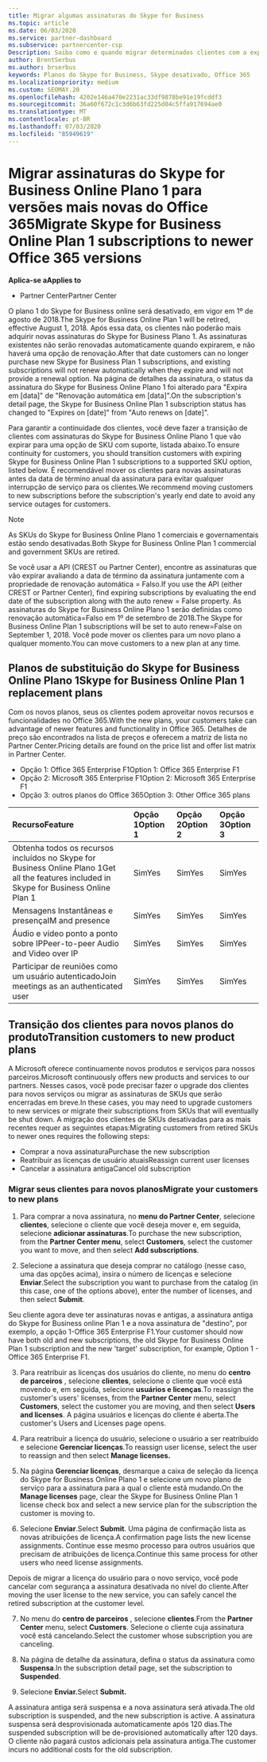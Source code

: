 ```yaml
---
title: Migrar algumas assinaturas do Skype for Business
ms.topic: article
ms.date: 06/03/2020
ms.service: partner-dashboard
ms.subservice: partnercenter-csp
Description: Saiba como e quando migrar determinados clientes com a expiração de assinaturas do plano 1 do Skype for Business online para novas versões do Office 365.
author: BrentSerbus
ms.author: brserbus
keywords: Planos do Skype for Business, Skype desativado, Office 365
ms.localizationpriority: medium
ms.custom: SEOMAY.20
ms.openlocfilehash: 4202e146a470e2231ac33df9878be91e19fcddf3
ms.sourcegitcommit: 36a60f672c1c3d6b63fd225d04c5ffa917694ae0
ms.translationtype: MT
ms.contentlocale: pt-BR
ms.lasthandoff: 07/03/2020
ms.locfileid: "85949619"
---
```

# <a name="migrate-skype-for-business-online-plan-1-subscriptions-to-newer-office-365-versions"></a><span data-ttu-id="ece35-104">Migrar assinaturas do Skype for Business Online Plano 1 para versões mais novas do Office 365</span><span class="sxs-lookup"><span data-stu-id="ece35-104">Migrate Skype for Business Online Plan 1 subscriptions to newer Office 365 versions</span></span>

<span data-ttu-id="ece35-105">**Aplica-se a**</span><span class="sxs-lookup"><span data-stu-id="ece35-105">**Applies to**</span></span>

- <span data-ttu-id="ece35-106">Partner Center</span><span class="sxs-lookup"><span data-stu-id="ece35-106">Partner Center</span></span>

<span data-ttu-id="ece35-107">O plano 1 do Skype for Business online será desativado, em vigor em 1º de agosto de 2018.</span><span class="sxs-lookup"><span data-stu-id="ece35-107">The Skype for Business Online Plan 1 will be retired, effective August 1, 2018.</span></span> <span data-ttu-id="ece35-108">Após essa data, os clientes não poderão mais adquirir novas assinaturas do Skype for Business Plano 1. As assinaturas existentes não serão renovadas automaticamente quando expirarem, e não haverá uma opção de renovação.</span><span class="sxs-lookup"><span data-stu-id="ece35-108">After that date customers can no longer purchase new Skype for Business Plan 1 subscriptions, and existing subscriptions will not renew automatically when they expire and will not provide a renewal option.</span></span> <span data-ttu-id="ece35-109">Na página de detalhes da assinatura, o status da assinatura do Skype for Business Online Plano 1 foi alterado para "Expira em [data]" de "Renovação automática em [data]".</span><span class="sxs-lookup"><span data-stu-id="ece35-109">On the subscription's detail page, the Skype for Business Online Plan 1 subscription status has changed to "Expires on [date]" from "Auto renews on [date]".</span></span>  

<span data-ttu-id="ece35-110">Para garantir a continuidade dos clientes, você deve fazer a transição de clientes com assinaturas do Skype for Business Online Plano 1 que vão expirar para uma opção de SKU com suporte, listada abaixo.</span><span class="sxs-lookup"><span data-stu-id="ece35-110">To ensure continuity for customers, you should transition customers with expiring Skype for Business Online Plan 1 subscriptions to a supported SKU option, listed below.</span></span> <span data-ttu-id="ece35-111">É recomendável mover os clientes para novas assinaturas antes da data de término anual da assinatura para evitar qualquer interrupção de serviço para os clientes.</span><span class="sxs-lookup"><span data-stu-id="ece35-111">We recommend moving customers to new subscriptions before the subscription's yearly end date to avoid any service outages for customers.</span></span> 

>[!NOTE]
><span data-ttu-id="ece35-112">As SKUs do Skype for Business Online Plano 1 comerciais e governamentais estão sendo desativadas.</span><span class="sxs-lookup"><span data-stu-id="ece35-112">Both Skype for Business Online Plan 1 commercial and government SKUs are retired.</span></span>

<span data-ttu-id="ece35-113">Se você usar a API (CREST ou Partner Center), encontre as assinaturas que vão expirar avaliando a data de término da assinatura juntamente com a propriedade de renovação automática = Falso.</span><span class="sxs-lookup"><span data-stu-id="ece35-113">If you use the API (either CREST or Partner Center), find expiring subscriptions by evaluating the end date of the subscription along with the auto renew = False property.</span></span> <span data-ttu-id="ece35-114">As assinaturas do Skype for Business Online Plano 1 serão definidas como renovação automática=Falso em 1º de setembro de 2018.</span><span class="sxs-lookup"><span data-stu-id="ece35-114">The Skype for Business Online Plan 1 subscriptions will be set to auto renew=False on September 1, 2018.</span></span> <span data-ttu-id="ece35-115">Você pode mover os clientes para um novo plano a qualquer momento.</span><span class="sxs-lookup"><span data-stu-id="ece35-115">You can move customers to a new plan at any time.</span></span> 

## <a name="skype-for-business-online-plan-1-replacement-plans"></a><span data-ttu-id="ece35-116">Planos de substituição do Skype for Business Online Plano 1</span><span class="sxs-lookup"><span data-stu-id="ece35-116">Skype for Business Online Plan 1 replacement plans</span></span>

<span data-ttu-id="ece35-117">Com os novos planos, seus os clientes podem aproveitar novos recursos e funcionalidades no Office 365.</span><span class="sxs-lookup"><span data-stu-id="ece35-117">With the new plans, your customers take can advantage of newer features and functionality in Office 365.</span></span> <span data-ttu-id="ece35-118">Detalhes de preço são encontrados na lista de preços e oferecem a matriz de lista no Partner Center.</span><span class="sxs-lookup"><span data-stu-id="ece35-118">Pricing details are found on the price list and offer list matrix in Partner Center.</span></span> 

- <span data-ttu-id="ece35-119">Opção 1: Office 365 Enterprise F1</span><span class="sxs-lookup"><span data-stu-id="ece35-119">Option 1: Office 365 Enterprise F1</span></span>
- <span data-ttu-id="ece35-120">Opção 2: Microsoft 365 Enterprise F1</span><span class="sxs-lookup"><span data-stu-id="ece35-120">Option 2: Microsoft 365 Enterprise F1</span></span>
- <span data-ttu-id="ece35-121">Opção 3: outros planos do Office 365</span><span class="sxs-lookup"><span data-stu-id="ece35-121">Option 3: Other Office 365 plans</span></span>

|<span data-ttu-id="ece35-122">**Recurso**</span><span class="sxs-lookup"><span data-stu-id="ece35-122">**Feature**</span></span>    |<span data-ttu-id="ece35-123">**Opção 1**</span><span class="sxs-lookup"><span data-stu-id="ece35-123">**Option 1**</span></span>   |<span data-ttu-id="ece35-124">**Opção 2**</span><span class="sxs-lookup"><span data-stu-id="ece35-124">**Option 2**</span></span>   |<span data-ttu-id="ece35-125">**Opção 3**</span><span class="sxs-lookup"><span data-stu-id="ece35-125">**Option 3**</span></span>   |
|:-----------------|:-----------------|:-------------|:------------|
|<span data-ttu-id="ece35-126">Obtenha todos os recursos incluídos no Skype for Business Online Plano 1</span><span class="sxs-lookup"><span data-stu-id="ece35-126">Get all the features included in Skype for Business Online Plan 1</span></span>|<span data-ttu-id="ece35-127">Sim</span><span class="sxs-lookup"><span data-stu-id="ece35-127">Yes</span></span>   |<span data-ttu-id="ece35-128">Sim</span><span class="sxs-lookup"><span data-stu-id="ece35-128">Yes</span></span>   |<span data-ttu-id="ece35-129">Sim</span><span class="sxs-lookup"><span data-stu-id="ece35-129">Yes</span></span>   |
|<span data-ttu-id="ece35-130">Mensagens Instantâneas e presença</span><span class="sxs-lookup"><span data-stu-id="ece35-130">IM and presence</span></span> |<span data-ttu-id="ece35-131">Sim</span><span class="sxs-lookup"><span data-stu-id="ece35-131">Yes</span></span>   |<span data-ttu-id="ece35-132">Sim</span><span class="sxs-lookup"><span data-stu-id="ece35-132">Yes</span></span>   |<span data-ttu-id="ece35-133">Sim</span><span class="sxs-lookup"><span data-stu-id="ece35-133">Yes</span></span>   |
|<span data-ttu-id="ece35-134">Áudio e vídeo ponto a ponto sobre IP</span><span class="sxs-lookup"><span data-stu-id="ece35-134">Peer-to-peer Audio and Video over IP</span></span>|<span data-ttu-id="ece35-135">Sim</span><span class="sxs-lookup"><span data-stu-id="ece35-135">Yes</span></span>   |<span data-ttu-id="ece35-136">Sim</span><span class="sxs-lookup"><span data-stu-id="ece35-136">Yes</span></span>   |<span data-ttu-id="ece35-137">Sim</span><span class="sxs-lookup"><span data-stu-id="ece35-137">Yes</span></span>   
|<span data-ttu-id="ece35-138">Participar de reuniões como um usuário autenticado</span><span class="sxs-lookup"><span data-stu-id="ece35-138">Join meetings as an authenticated user</span></span>| <span data-ttu-id="ece35-139">Sim</span><span class="sxs-lookup"><span data-stu-id="ece35-139">Yes</span></span>   |<span data-ttu-id="ece35-140">Sim</span><span class="sxs-lookup"><span data-stu-id="ece35-140">Yes</span></span>   |<span data-ttu-id="ece35-141">Sim</span><span class="sxs-lookup"><span data-stu-id="ece35-141">Yes</span></span>   |

## <a name="transition-customers-to-new-product-plans"></a><span data-ttu-id="ece35-142">Transição dos clientes para novos planos do produto</span><span class="sxs-lookup"><span data-stu-id="ece35-142">Transition customers to new product plans</span></span>

<span data-ttu-id="ece35-143">A Microsoft oferece continuamente novos produtos e serviços para nossos parceiros.</span><span class="sxs-lookup"><span data-stu-id="ece35-143">Microsoft continuously offers new products and services to our partners.</span></span> <span data-ttu-id="ece35-144">Nesses casos, você pode precisar fazer o upgrade dos clientes para novos serviços ou migrar as assinaturas de SKUs que serão encerradas em breve.</span><span class="sxs-lookup"><span data-stu-id="ece35-144">In these cases, you may need to upgrade customers to new services or migrate their subscriptions from SKUs that will eventually be shut down.</span></span> <span data-ttu-id="ece35-145">A migração dos clientes de SKUs desativadas para as mais recentes requer as seguintes etapas:</span><span class="sxs-lookup"><span data-stu-id="ece35-145">Migrating customers from retired SKUs to newer ones requires the following steps:</span></span>

- <span data-ttu-id="ece35-146">Comprar a nova assinatura</span><span class="sxs-lookup"><span data-stu-id="ece35-146">Purchase the new subscription</span></span>
- <span data-ttu-id="ece35-147">Reatribuir as licenças de usuário atuais</span><span class="sxs-lookup"><span data-stu-id="ece35-147">Reassign current user licenses</span></span>
- <span data-ttu-id="ece35-148">Cancelar a assinatura antiga</span><span class="sxs-lookup"><span data-stu-id="ece35-148">Cancel old subscription</span></span>

### <a name="migrate-your-customers-to-new-plans"></a><span data-ttu-id="ece35-149">Migrar seus clientes para novos planos</span><span class="sxs-lookup"><span data-stu-id="ece35-149">Migrate your customers to new plans</span></span>

1. <span data-ttu-id="ece35-150">Para comprar a nova assinatura, no **menu do Partner Center**, selecione **clientes**, selecione o cliente que você deseja mover e, em seguida, selecione **adicionar assinaturas**.</span><span class="sxs-lookup"><span data-stu-id="ece35-150">To purchase the new subscription, from the **Partner Center menu**, select **Customers**, select the customer you want to move, and then select **Add subscriptions**.</span></span>

2. <span data-ttu-id="ece35-151">Selecione a assinatura que deseja comprar no catálogo (nesse caso, uma das opções acima), insira o número de licenças e selecione **Enviar**.</span><span class="sxs-lookup"><span data-stu-id="ece35-151">Select the subscription you want to purchase from the catalog (in this case, one of the options above), enter the number of licenses, and then select **Submit**.</span></span> 

<span data-ttu-id="ece35-152">Seu cliente agora deve ter assinaturas novas e antigas, a assinatura antiga do Skype for Business online Plan 1 e a nova assinatura de "destino", por exemplo, a opção 1-Office 365 Enterprise F1.</span><span class="sxs-lookup"><span data-stu-id="ece35-152">Your customer should now have both old and new subscriptions, the old Skype for Business Online Plan 1  subscription and the new 'target' subscription, for example, Option 1 - Office 365 Enterprise F1.</span></span>

3. <span data-ttu-id="ece35-153">Para reatribuir as licenças dos usuários do cliente, no menu do **centro de parceiros** , selecione **clientes**, selecione o cliente que você está movendo e, em seguida, selecione **usuários e licenças**.</span><span class="sxs-lookup"><span data-stu-id="ece35-153">To reassign the customer's users' licenses, from the **Partner Center** menu, select **Customers**, select the customer you are moving, and then select **Users and licenses**.</span></span> <span data-ttu-id="ece35-154">A página usuários e licenças do cliente é aberta.</span><span class="sxs-lookup"><span data-stu-id="ece35-154">The customer's Users and Licenses page opens.</span></span>

4. <span data-ttu-id="ece35-155">Para reatribuir a licença do usuário, selecione o usuário a ser reatribuído e selecione **Gerenciar licenças**.</span><span class="sxs-lookup"><span data-stu-id="ece35-155">To reassign user license, select the user to reassign and then select **Manage licenses.**</span></span>

5. <span data-ttu-id="ece35-156">Na página **Gerenciar licenças**, desmarque a caixa de seleção da licença do Skype for Business Online Plano 1 e selecione um novo plano de serviço para a assinatura para a qual o cliente está mudando.</span><span class="sxs-lookup"><span data-stu-id="ece35-156">On the **Manage licenses** page, clear the Skype for Business Online Plan 1 license check box and select a new service plan for the subscription the customer is moving to.</span></span>

6. <span data-ttu-id="ece35-157">Selecione **Enviar**.</span><span class="sxs-lookup"><span data-stu-id="ece35-157">Select **Submit**.</span></span> <span data-ttu-id="ece35-158">Uma página de confirmação lista as novas atribuições de licença.</span><span class="sxs-lookup"><span data-stu-id="ece35-158">A confirmation page lists the new license assignments.</span></span> <span data-ttu-id="ece35-159">Continue esse mesmo processo para outros usuários que precisam de atribuições de licença.</span><span class="sxs-lookup"><span data-stu-id="ece35-159">Continue this same process for other users who need license assignments.</span></span>

<span data-ttu-id="ece35-160">Depois de migrar a licença do usuário para o novo serviço, você pode cancelar com segurança a assinatura desativada no nível do cliente.</span><span class="sxs-lookup"><span data-stu-id="ece35-160">After moving the user license to the new service, you can safely cancel the retired subscription at the customer level.</span></span>

7. <span data-ttu-id="ece35-161">No menu do **centro de parceiros** , selecione **clientes**.</span><span class="sxs-lookup"><span data-stu-id="ece35-161">From the **Partner Center** menu, select **Customers**.</span></span> <span data-ttu-id="ece35-162">Selecione o cliente cuja assinatura você está cancelando.</span><span class="sxs-lookup"><span data-stu-id="ece35-162">Select the customer whose subscription you are canceling.</span></span>

8. <span data-ttu-id="ece35-163">Na página de detalhe da assinatura, defina o status da assinatura como **Suspensa**.</span><span class="sxs-lookup"><span data-stu-id="ece35-163">In the subscription detail page, set the subscription to **Suspended**.</span></span>

9. <span data-ttu-id="ece35-164">Selecione **Enviar.**</span><span class="sxs-lookup"><span data-stu-id="ece35-164">Select **Submit.**</span></span>

<span data-ttu-id="ece35-165">A assinatura antiga será suspensa e a nova assinatura será ativada.</span><span class="sxs-lookup"><span data-stu-id="ece35-165">The old subscription is suspended, and the new subscription is active.</span></span> <span data-ttu-id="ece35-166">A assinatura suspensa será desprovisionada automaticamente após 120 dias.</span><span class="sxs-lookup"><span data-stu-id="ece35-166">The suspended subscription will be de-provisioned automatically after 120 days.</span></span> <span data-ttu-id="ece35-167">O cliente não pagará custos adicionais pela assinatura antiga.</span><span class="sxs-lookup"><span data-stu-id="ece35-167">The customer incurs no additional costs for the old subscription.</span></span>

